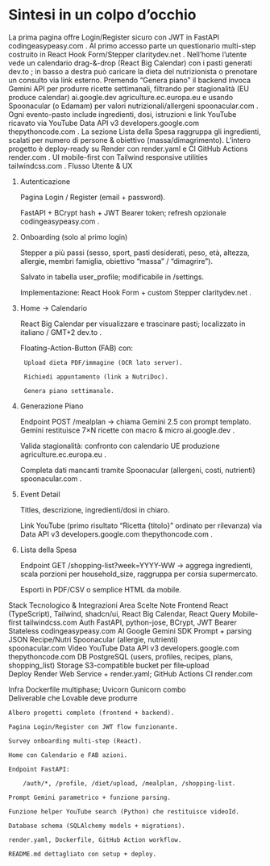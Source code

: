 # Sintesi in un colpo d’occhio

La prima pagina offre Login/Register sicuro con JWT in FastAPI
codingeasypeasy.com
.
Al primo accesso parte un questionario multi-step costruito in React Hook Form/Stepper
claritydev.net
.
Nell’home l’utente vede un calendario drag-&-drop (React Big Calendar) con i pasti generati
dev.to
; in basso a destra può caricare la dieta del nutrizionista o prenotare un consulto via link esterno.
Premendo “Genera piano” il backend invoca Gemini API per produrre ricette settimanali, filtrando per stagionalità (EU produce calendar)
ai.google.dev
agriculture.ec.europa.eu
e usando Spoonacular (o Edamam) per valori nutrizionali/allergeni
spoonacular.com
.
Ogni evento-pasto include ingredienti, dosi, istruzioni e link YouTube ricavato via YouTube Data API v3
developers.google.com
thepythoncode.com
.
La sezione Lista della Spesa raggruppa gli ingredienti, scalati per numero di persone & obiettivo (massa/dimagrimento).
L’intero progetto è deploy-ready su Render con render.yaml e CI GitHub Actions
render.com
.
UI mobile-first con Tailwind responsive utilities
tailwindcss.com
.
Flusso Utente & UX
1. Autenticazione

    Pagina Login / Register (email + password).

    FastAPI + BCrypt hash + JWT Bearer token; refresh opzionale
    codingeasypeasy.com
    .

2. Onboarding (solo al primo login)

    Stepper a più passi (sesso, sport, pasti desiderati, peso, età, altezza, allergie, membri famiglia, obiettivo “massa” / “dimagrire”).

    Salvato in tabella user_profile; modificabile in /settings.

    Implementazione: React Hook Form + custom Stepper
    claritydev.net
    .

3. Home → Calendario

    React Big Calendar per visualizzare e trascinare pasti; localizzato in italiano / GMT+2
    dev.to
    .

    Floating-Action-Button (FAB) con:

        Upload dieta PDF/immagine (OCR lato server).

        Richiedi appuntamento (link a NutriDoc).

        Genera piano settimanale.

4. Generazione Piano

    Endpoint POST /mealplan → chiama Gemini 2.5 con prompt templato. Gemini restituisce 7×N ricette con macro & micro
    ai.google.dev
    .

    Valida stagionalità: confronto con calendario UE produzione
    agriculture.ec.europa.eu
    .

    Completa dati mancanti tramite Spoonacular (allergeni, costi, nutrienti)
    spoonacular.com
    .

5. Event Detail

    Titles, descrizione, ingredienti/dosi in chiaro.

    Link YouTube (primo risultato “Ricetta {titolo}” ordinato per rilevanza) via Data API v3
    developers.google.com
    thepythoncode.com
    .

6. Lista della Spesa

    Endpoint GET /shopping-list?week=YYYY-WW → aggrega ingredienti, scala porzioni per household_size, raggruppa per corsia supermercato.

    Esporti in PDF/CSV o semplice HTML da mobile.

Stack Tecnologico & Integrazioni
Area	Scelte	Note
Frontend	React (TypeScript), Tailwind, shadcn/ui, React Big Calendar, React Query	Mobile-first
tailwindcss.com
Auth	FastAPI, python-jose, BCrypt, JWT Bearer	Stateless
codingeasypeasy.com
AI	Google Gemini SDK	Prompt + parsing JSON
Recipe/Nutri	Spoonacular (allergie, nutrienti)	
spoonacular.com
Video	YouTube Data API v3	
developers.google.com
thepythoncode.com
DB	PostgreSQL (users, profiles, recipes, plans, shopping_list)	
Storage	S3-compatible bucket per file‐upload	
Deploy	Render Web Service + render.yaml; GitHub Actions CI
render.com
	
Infra	Dockerfile multiphase; Uvicorn Gunicorn combo	
Deliverable che Lovable deve produrre

    Albero progetti completo (frontend + backend).

    Pagina Login/Register con JWT flow funzionante.

    Survey onboarding multi-step (React).

    Home con Calendario e FAB azioni.

    Endpoint FastAPI:

        /auth/*, /profile, /diet/upload, /mealplan, /shopping-list.

    Prompt Gemini parametrico + funzione parsing.

    Funzione helper YouTube search (Python) che restituisce videoId.

    Database schema (SQLAlchemy models + migrations).

    render.yaml, Dockerfile, GitHub Action workflow.

    README.md dettagliato con setup + deploy.

